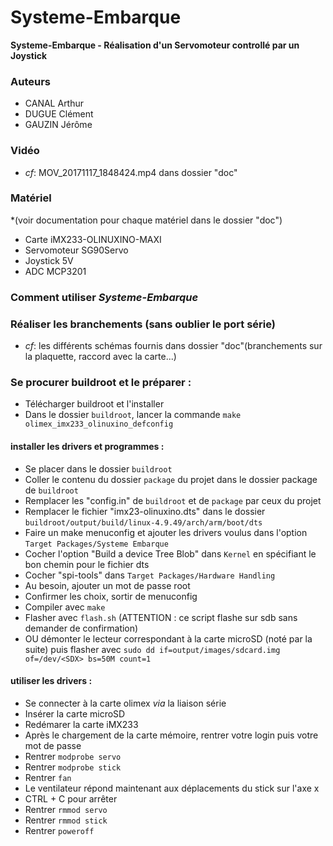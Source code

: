 # Systeme-Embarque

**Systeme-Embarque - Réalisation d'un Servomoteur controllé par un Joystick**

### Auteurs
 - CANAL Arthur
 - DUGUE Clément
 - GAUZIN Jérôme

### Vidéo
 - *cf*: MOV_20171117_1848424.mp4 dans dossier "doc"

### Matériel 
*(voir documentation pour chaque matériel dans le dossier "doc")
 - Carte iMX233-OLINUXINO-MAXI
 - Servomoteur SG90Servo
 - Joystick 5V
 - ADC MCP3201


### Comment utiliser *Systeme-Embarque*

### Réaliser les branchements (sans oublier le port série)
 - *cf*: les différents schémas fournis dans dossier "doc"(branchements sur la plaquette, raccord avec la carte...)

### Se procurer buildroot et le préparer :
 - Télécharger buildroot et l'installer
 - Dans le dossier `buildroot`, lancer la commande `make olimex_imx233_olinuxino_defconfig`

#### installer les drivers et programmes :
 - Se placer dans le dossier `buildroot`
 - Coller le contenu du dossier `package` du projet dans le dossier package de `buildroot`
 - Remplacer les "config.in" de `buildroot` et de `package` par ceux du projet
 - Remplacer le fichier "imx23-olinuxino.dts" dans le dossier `buildroot/output/build/linux-4.9.49/arch/arm/boot/dts`
 - Faire un make menuconfig et ajouter les drivers voulus dans l'option `Target Packages/Systeme Embarque`
 - Cocher l'option "Build a device Tree Blob" dans `Kernel` en spécifiant le bon chemin pour le fichier dts
 - Cocher "spi-tools" dans `Target Packages/Hardware Handling`
 - Au besoin, ajouter un mot de passe root
 - Confirmer les choix, sortir de menuconfig
 - Compiler avec `make`
 - Flasher avec `flash.sh` (ATTENTION : ce script flashe sur sdb sans demander de confirmation)
 - OU démonter le lecteur correspondant à la carte microSD (noté <SDX> par la suite) puis flasher avec `sudo dd if=output/images/sdcard.img of=/dev/<SDX> bs=50M count=1`

#### utiliser les drivers :
 - Se connecter à la carte olimex *via* la liaison série
 - Insérer la carte microSD
 - Redémarer la carte iMX233
 - Après le chargement de la carte mémoire, rentrer votre login puis votre mot de passe
 - Rentrer `modprobe servo`
 - Rentrer `modprobe stick`
 - Rentrer `fan`
 - Le ventilateur répond maintenant aux déplacements du stick sur l'axe x
 - CTRL + C pour arrêter
 - Rentrer `rmmod servo`
 - Rentrer `rmmod stick`
 - Rentrer `poweroff`

